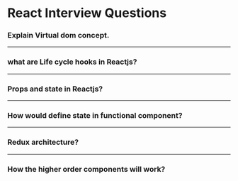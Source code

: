 # React Interview Questions

### Explain Virtual dom concept. 

---
### what are Life cycle hooks in Reactjs?

---
### Props and state in Reactjs?

---
### How would define state in functional component? 

---
### Redux architecture? 

---
### How the higher order components will work?